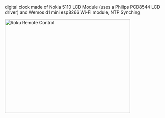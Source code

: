 digital clock made of Nokia 5110 LCD Module (uses a Philips PCD8544 LCD driver) and Wemos d1 mini esp8266 Wi-Fi module, NTP Synching


<a href="http://www.youtube.com/watch?feature=player_embedded&v=msHm6M-61oQ
" target="_blank"><img src="http://img.youtube.com/vi/msHm6M-61oQ/sddefault.jpg" 
alt="Roku Remote Control" width="400" height="300" /></a>
